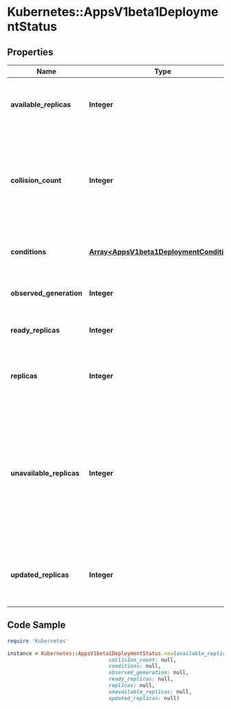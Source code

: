 # Kubernetes::AppsV1beta1DeploymentStatus

## Properties

Name | Type | Description | Notes
------------ | ------------- | ------------- | -------------
**available_replicas** | **Integer** | Total number of available pods (ready for at least minReadySeconds) targeted by this deployment. | [optional] 
**collision_count** | **Integer** | Count of hash collisions for the Deployment. The Deployment controller uses this field as a collision avoidance mechanism when it needs to create the name for the newest ReplicaSet. | [optional] 
**conditions** | [**Array&lt;AppsV1beta1DeploymentCondition&gt;**](AppsV1beta1DeploymentCondition.md) | Represents the latest available observations of a deployment&#39;s current state. | [optional] 
**observed_generation** | **Integer** | The generation observed by the deployment controller. | [optional] 
**ready_replicas** | **Integer** | Total number of ready pods targeted by this deployment. | [optional] 
**replicas** | **Integer** | Total number of non-terminated pods targeted by this deployment (their labels match the selector). | [optional] 
**unavailable_replicas** | **Integer** | Total number of unavailable pods targeted by this deployment. This is the total number of pods that are still required for the deployment to have 100% available capacity. They may either be pods that are running but not yet available or pods that still have not been created. | [optional] 
**updated_replicas** | **Integer** | Total number of non-terminated pods targeted by this deployment that have the desired template spec. | [optional] 

## Code Sample

```ruby
require 'Kubernetes'

instance = Kubernetes::AppsV1beta1DeploymentStatus.new(available_replicas: null,
                                 collision_count: null,
                                 conditions: null,
                                 observed_generation: null,
                                 ready_replicas: null,
                                 replicas: null,
                                 unavailable_replicas: null,
                                 updated_replicas: null)
```


